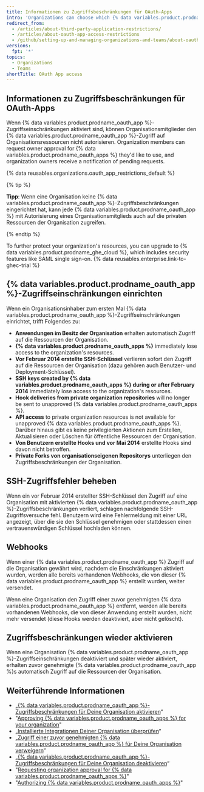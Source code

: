 ```yaml
---
title: Informationen zu Zugriffsbeschränkungen für OAuth-Apps
intro: 'Organizations can choose which {% data variables.product.prodname_oauth_apps %} have access to their repositories and other resources by enabling {% data variables.product.prodname_oauth_app %} access restrictions.'
redirect_from:
  - /articles/about-third-party-application-restrictions/
  - /articles/about-oauth-app-access-restrictions
  - /github/setting-up-and-managing-organizations-and-teams/about-oauth-app-access-restrictions
versions:
  fpt: '*'
topics:
  - Organizations
  - Teams
shortTitle: OAuth App access
---
```


## Informationen zu Zugriffsbeschränkungen für OAuth-Apps

Wenn {% data variables.product.prodname_oauth_app %}-Zugriffseinschränkungen aktiviert sind, können Organisationsmitglieder den {% data variables.product.prodname_oauth_app %}-Zugriff auf Organisationsressourcen nicht autorisieren. Organization members can request owner approval for {% data variables.product.prodname_oauth_apps %} they'd like to use, and organization owners receive a notification of pending requests.

{% data reusables.organizations.oauth_app_restrictions_default %}

{% tip %}

**Tipp**: Wenn eine Organisation keine {% data variables.product.prodname_oauth_app %}-Zugriffsbeschränkungen eingerichtet hat, kann jede {% data variables.product.prodname_oauth_app %} mit Autorisierung eines Organisationsmitglieds auch auf die privaten Ressourcen der Organisation zugreifen.

{% endtip %}

To further protect your organization's resources, you can upgrade to {% data variables.product.prodname_ghe_cloud %}, which includes security features like SAML single sign-on. {% data reusables.enterprise.link-to-ghec-trial %}

## {% data variables.product.prodname_oauth_app %}-Zugriffseinschränkungen einrichten

Wenn ein Organisationsinhaber zum ersten Mal {% data variables.product.prodname_oauth_app %}-Zugriffseinschränkungen einrichtet, trifft Folgendes zu:

- **Anwendungen im Besitz der Organisation** erhalten automatisch Zugriff auf die Ressourcen der Organisation.
- **{% data variables.product.prodname_oauth_apps %}** immediately lose access to the organization's resources.
- **Vor Februar 2014 erstellte SSH-Schlüssel** verlieren sofort den Zugriff auf die Ressourcen der Organisation (dazu gehören auch Benutzer- und Deployment-Schlüssel).
- **SSH keys created by {% data variables.product.prodname_oauth_apps %} during or after February 2014** immediately lose access to the organization's resources.
- **Hook deliveries from private organization repositories** will no longer be sent to unapproved {% data variables.product.prodname_oauth_apps %}.
- **API access** to private organization resources is not available for unapproved {% data variables.product.prodname_oauth_apps %}. Darüber hinaus gibt es keine privilegierten Aktionen zum Erstellen, Aktualisieren oder Löschen für öffentliche Ressourcen der Organisation.
- **Von Benutzern erstellte Hooks und vor Mai 2014** erstellte Hooks sind davon nicht betroffen.
- **Private Forks von organisationseigenen Repositorys** unterliegen den Zugriffsbeschränkungen der Organisation.

## SSH-Zugriffsfehler beheben

Wenn ein vor Februar 2014 erstellter SSH-Schlüssel den Zugriff auf eine Organisation mit aktivierten {% data variables.product.prodname_oauth_app %}-Zugriffsbeschränkungen verliert, schlagen nachfolgende SSH-Zugriffsversuche fehl. Benutzern wird eine Fehlermeldung mit einer URL angezeigt, über die sie den Schlüssel genehmigen oder stattdessen einen vertrauenswürdigen Schlüssel hochladen können.

## Webhooks

Wenn einer {% data variables.product.prodname_oauth_app %} Zugriff auf die Organisation gewährt wird, nachdem die Einschränkungen aktiviert wurden, werden alle bereits vorhandenen Webhooks, die von dieser {% data variables.product.prodname_oauth_app %} erstellt wurden, weiter versendet.

Wenn eine Organisation den Zugriff einer zuvor genehmigten {% data variables.product.prodname_oauth_app %} entfernt, werden alle bereits vorhandenen Webhooks, die von dieser Anwendung erstellt wurden, nicht mehr versendet (diese Hooks werden deaktiviert, aber nicht gelöscht).

## Zugriffsbeschränkungen wieder aktivieren

Wenn eine Organisation {% data variables.product.prodname_oauth_app %}-Zugriffseinschränkungen deaktiviert und später wieder aktiviert, erhalten zuvor genehmigte {% data variables.product.prodname_oauth_app %}s automatisch Zugriff auf die Ressourcen der Organisation.

## Weiterführende Informationen

- „[{% data variables.product.prodname_oauth_app %}-Zugriffsbeschränkungen für Deine Organisation aktivieren](/articles/enabling-oauth-app-access-restrictions-for-your-organization)“
- "[Approving {% data variables.product.prodname_oauth_apps %} for your organization](/articles/approving-oauth-apps-for-your-organization)"
- „[Installierte Integrationen Deiner Organisation überprüfen](/articles/reviewing-your-organization-s-installed-integrations)“
- „[Zugriff einer zuvor genehmigten {% data variables.product.prodname_oauth_app %} für Deine Organisation verweigern](/articles/denying-access-to-a-previously-approved-oauth-app-for-your-organization)“
- „[{% data variables.product.prodname_oauth_app %}-Zugriffsbeschränkungen für Deine Organisation deaktivieren](/articles/disabling-oauth-app-access-restrictions-for-your-organization)“
- "[Requesting organization approval for {% data variables.product.prodname_oauth_apps %}](/articles/requesting-organization-approval-for-oauth-apps)"
- "[Authorizing {% data variables.product.prodname_oauth_apps %}](/github/authenticating-to-github/keeping-your-account-and-data-secure/authorizing-oauth-apps)"
